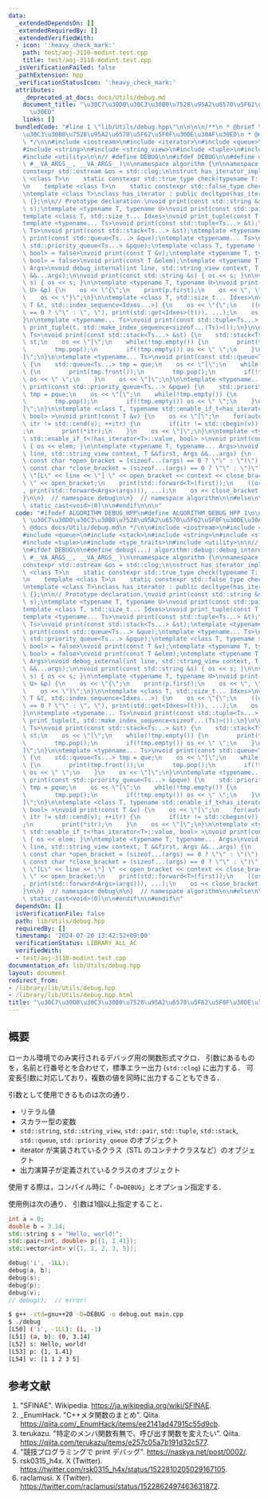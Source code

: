 ```yaml
---
data:
  _extendedDependsOn: []
  _extendedRequiredBy: []
  _extendedVerifiedWith:
  - icon: ':heavy_check_mark:'
    path: test/aoj-3110-modint.test.cpp
    title: test/aoj-3110-modint.test.cpp
  _isVerificationFailed: false
  _pathExtension: hpp
  _verificationStatusIcon: ':heavy_check_mark:'
  attributes:
    _deprecated_at_docs: docs/Utils/debug.md
    document_title: "\u30C7\u30D0\u30C3\u30B0\u7528\u95A2\u6570\u5F62\u5F0F\u30DE\u30AF\
      \u30ED"
    links: []
  bundledCode: "#line 1 \"lib/Utils/debug.hpp\"\n\n\n\n/**\n * @brief \u30C7\u30D0\
    \u30C3\u30B0\u7528\u95A2\u6570\u5F62\u5F0F\u30DE\u30AF\u30ED\n * @docs docs/Utils/debug.md\n\
    \ */\n\n#include <iostream>\n#include <iterator>\n#include <queue>\n#include <stack>\n\
    #include <string>\n#include <string_view>\n#include <tuple>\n#include <type_traits>\n\
    #include <utility>\n\n// #define DEBUG\n\n#ifdef DEBUG\n\n#define debug(...) algorithm::debug::debug_internal(__LINE__,\
    \ #__VA_ARGS__, __VA_ARGS__)\n\nnamespace algorithm {\n\nnamespace debug {\n\n\
    constexpr std::ostream &os = std::clog;\n\nstruct has_iterator_impl {\n    template\
    \ <class T>\n    static constexpr std::true_type check(typename T::iterator *);\n\
    \n    template <class T>\n    static constexpr std::false_type check(...);\n};\n\
    \ntemplate <class T>\nclass has_iterator : public decltype(has_iterator_impl::check<T>(nullptr))\
    \ {};\n\n// Prototype declaration.\nvoid print(const std::string &s);\nvoid print(std::string_view\
    \ s);\ntemplate <typename T, typename U>\nvoid print(const std::pair<T, U> &p);\n\
    template <class T, std::size_t... Idxes>\nvoid print_tuple(const T &t, std::index_sequence<Idxes...>);\n\
    template <typename... Ts>\nvoid print(const std::tuple<Ts...> &t);\ntemplate <typename...\
    \ Ts>\nvoid print(const std::stack<Ts...> &st);\ntemplate <typename... Ts>\nvoid\
    \ print(const std::queue<Ts...> &que);\ntemplate <typename... Ts>\nvoid print(const\
    \ std::priority_queue<Ts...> &pque);\ntemplate <class T, typename std::enable_if_t<has_iterator<T>::value,\
    \ bool> = false>\nvoid print(const T &v);\ntemplate <typename T, typename std::enable_if_t<!has_iterator<T>::value,\
    \ bool> = false>\nvoid print(const T &elem);\ntemplate <typename T, typename...\
    \ Args>\nvoid debug_internal(int line, std::string_view context, T &&first, Args\
    \ &&...args);\n\nvoid print(const std::string &s) { os << s; }\n\nvoid print(std::string_view\
    \ s) { os << s; }\n\ntemplate <typename T, typename U>\nvoid print(const std::pair<T,\
    \ U> &p) {\n    os << \"{\";\n    print(p.first);\n    os << \", \";\n    print(p.second);\n\
    \    os << \"}\";\n}\n\ntemplate <class T, std::size_t... Idxes>\nvoid print_tuple(const\
    \ T &t, std::index_sequence<Idxes...>) {\n    os << \"{\";\n    ((os << (Idxes\
    \ == 0 ? \"\" : \", \"), print(std::get<Idxes>(t))), ...);\n    os << \"}\";\n\
    }\n\ntemplate <typename... Ts>\nvoid print(const std::tuple<Ts...> &t) {\n   \
    \ print_tuple(t, std::make_index_sequence<sizeof...(Ts)>());\n}\n\ntemplate <typename...\
    \ Ts>\nvoid print(const std::stack<Ts...> &st) {\n    std::stack<Ts...> tmp =\
    \ st;\n    os << \"[\";\n    while(!tmp.empty()) {\n        print(tmp.top());\n\
    \        tmp.pop();\n        if(!tmp.empty()) os << \" \";\n    }\n    os << \"\
    ]\";\n}\n\ntemplate <typename... Ts>\nvoid print(const std::queue<Ts...> &que)\
    \ {\n    std::queue<Ts...> tmp = que;\n    os << \"[\";\n    while(!tmp.empty())\
    \ {\n        print(tmp.front());\n        tmp.pop();\n        if(!tmp.empty())\
    \ os << \" \";\n    }\n    os << \"]\";\n}\n\ntemplate <typename... Ts>\nvoid\
    \ print(const std::priority_queue<Ts...> &pque) {\n    std::priority_queue<Ts...>\
    \ tmp = pque;\n    os << \"[\";\n    while(!tmp.empty()) {\n        print(tmp.top());\n\
    \        tmp.pop();\n        if(!tmp.empty()) os << \" \";\n    }\n    os << \"\
    ]\";\n}\n\ntemplate <class T, typename std::enable_if_t<has_iterator<T>::value,\
    \ bool> >\nvoid print(const T &v) {\n    os << \"[\";\n    for(auto itr = std::cbegin(v);\
    \ itr != std::cend(v); ++itr) {\n        if(itr != std::cbegin(v)) os << \" \"\
    ;\n        print(*itr);\n    }\n    os << \"]\";\n}\n\ntemplate <typename T, typename\
    \ std::enable_if_t<!has_iterator<T>::value, bool> >\nvoid print(const T &elem)\
    \ { os << elem; }\n\ntemplate <typename T, typename... Args>\nvoid debug_internal(int\
    \ line, std::string_view context, T &&first, Args &&...args) {\n    constexpr\
    \ const char *open_bracket = (sizeof...(args) == 0 ? \"\" : \"(\");\n    constexpr\
    \ const char *close_bracket = (sizeof...(args) == 0 ? \"\" : \")\");\n    os <<\
    \ \"[L\" << line << \"] \" << open_bracket << context << close_bracket << \":\
    \ \" << open_bracket;\n    print(std::forward<T>(first));\n    ((os << \", \"\
    , print(std::forward<Args>(args))), ...);\n    os << close_bracket << std::endl;\n\
    }\n\n}  // namespace debug\n\n}  // namespace algorithm\n\n#else\n\n#define debug(...)\
    \ static_cast<void>(0)\n\n#endif\n\n\n"
  code: "#ifndef ALGORITHM_DEBUG_HPP\n#define ALGORITHM_DEBUG_HPP 1\n\n/**\n * @brief\
    \ \u30C7\u30D0\u30C3\u30B0\u7528\u95A2\u6570\u5F62\u5F0F\u30DE\u30AF\u30ED\n *\
    \ @docs docs/Utils/debug.md\n */\n\n#include <iostream>\n#include <iterator>\n\
    #include <queue>\n#include <stack>\n#include <string>\n#include <string_view>\n\
    #include <tuple>\n#include <type_traits>\n#include <utility>\n\n// #define DEBUG\n\
    \n#ifdef DEBUG\n\n#define debug(...) algorithm::debug::debug_internal(__LINE__,\
    \ #__VA_ARGS__, __VA_ARGS__)\n\nnamespace algorithm {\n\nnamespace debug {\n\n\
    constexpr std::ostream &os = std::clog;\n\nstruct has_iterator_impl {\n    template\
    \ <class T>\n    static constexpr std::true_type check(typename T::iterator *);\n\
    \n    template <class T>\n    static constexpr std::false_type check(...);\n};\n\
    \ntemplate <class T>\nclass has_iterator : public decltype(has_iterator_impl::check<T>(nullptr))\
    \ {};\n\n// Prototype declaration.\nvoid print(const std::string &s);\nvoid print(std::string_view\
    \ s);\ntemplate <typename T, typename U>\nvoid print(const std::pair<T, U> &p);\n\
    template <class T, std::size_t... Idxes>\nvoid print_tuple(const T &t, std::index_sequence<Idxes...>);\n\
    template <typename... Ts>\nvoid print(const std::tuple<Ts...> &t);\ntemplate <typename...\
    \ Ts>\nvoid print(const std::stack<Ts...> &st);\ntemplate <typename... Ts>\nvoid\
    \ print(const std::queue<Ts...> &que);\ntemplate <typename... Ts>\nvoid print(const\
    \ std::priority_queue<Ts...> &pque);\ntemplate <class T, typename std::enable_if_t<has_iterator<T>::value,\
    \ bool> = false>\nvoid print(const T &v);\ntemplate <typename T, typename std::enable_if_t<!has_iterator<T>::value,\
    \ bool> = false>\nvoid print(const T &elem);\ntemplate <typename T, typename...\
    \ Args>\nvoid debug_internal(int line, std::string_view context, T &&first, Args\
    \ &&...args);\n\nvoid print(const std::string &s) { os << s; }\n\nvoid print(std::string_view\
    \ s) { os << s; }\n\ntemplate <typename T, typename U>\nvoid print(const std::pair<T,\
    \ U> &p) {\n    os << \"{\";\n    print(p.first);\n    os << \", \";\n    print(p.second);\n\
    \    os << \"}\";\n}\n\ntemplate <class T, std::size_t... Idxes>\nvoid print_tuple(const\
    \ T &t, std::index_sequence<Idxes...>) {\n    os << \"{\";\n    ((os << (Idxes\
    \ == 0 ? \"\" : \", \"), print(std::get<Idxes>(t))), ...);\n    os << \"}\";\n\
    }\n\ntemplate <typename... Ts>\nvoid print(const std::tuple<Ts...> &t) {\n   \
    \ print_tuple(t, std::make_index_sequence<sizeof...(Ts)>());\n}\n\ntemplate <typename...\
    \ Ts>\nvoid print(const std::stack<Ts...> &st) {\n    std::stack<Ts...> tmp =\
    \ st;\n    os << \"[\";\n    while(!tmp.empty()) {\n        print(tmp.top());\n\
    \        tmp.pop();\n        if(!tmp.empty()) os << \" \";\n    }\n    os << \"\
    ]\";\n}\n\ntemplate <typename... Ts>\nvoid print(const std::queue<Ts...> &que)\
    \ {\n    std::queue<Ts...> tmp = que;\n    os << \"[\";\n    while(!tmp.empty())\
    \ {\n        print(tmp.front());\n        tmp.pop();\n        if(!tmp.empty())\
    \ os << \" \";\n    }\n    os << \"]\";\n}\n\ntemplate <typename... Ts>\nvoid\
    \ print(const std::priority_queue<Ts...> &pque) {\n    std::priority_queue<Ts...>\
    \ tmp = pque;\n    os << \"[\";\n    while(!tmp.empty()) {\n        print(tmp.top());\n\
    \        tmp.pop();\n        if(!tmp.empty()) os << \" \";\n    }\n    os << \"\
    ]\";\n}\n\ntemplate <class T, typename std::enable_if_t<has_iterator<T>::value,\
    \ bool> >\nvoid print(const T &v) {\n    os << \"[\";\n    for(auto itr = std::cbegin(v);\
    \ itr != std::cend(v); ++itr) {\n        if(itr != std::cbegin(v)) os << \" \"\
    ;\n        print(*itr);\n    }\n    os << \"]\";\n}\n\ntemplate <typename T, typename\
    \ std::enable_if_t<!has_iterator<T>::value, bool> >\nvoid print(const T &elem)\
    \ { os << elem; }\n\ntemplate <typename T, typename... Args>\nvoid debug_internal(int\
    \ line, std::string_view context, T &&first, Args &&...args) {\n    constexpr\
    \ const char *open_bracket = (sizeof...(args) == 0 ? \"\" : \"(\");\n    constexpr\
    \ const char *close_bracket = (sizeof...(args) == 0 ? \"\" : \")\");\n    os <<\
    \ \"[L\" << line << \"] \" << open_bracket << context << close_bracket << \":\
    \ \" << open_bracket;\n    print(std::forward<T>(first));\n    ((os << \", \"\
    , print(std::forward<Args>(args))), ...);\n    os << close_bracket << std::endl;\n\
    }\n\n}  // namespace debug\n\n}  // namespace algorithm\n\n#else\n\n#define debug(...)\
    \ static_cast<void>(0)\n\n#endif\n\n#endif\n"
  dependsOn: []
  isVerificationFile: false
  path: lib/Utils/debug.hpp
  requiredBy: []
  timestamp: '2024-07-20 13:42:52+09:00'
  verificationStatus: LIBRARY_ALL_AC
  verifiedWith:
  - test/aoj-3110-modint.test.cpp
documentation_of: lib/Utils/debug.hpp
layout: document
redirect_from:
- /library/lib/Utils/debug.hpp
- /library/lib/Utils/debug.hpp.html
title: "\u30C7\u30D0\u30C3\u30B0\u7528\u95A2\u6570\u5F62\u5F0F\u30DE\u30AF\u30ED"
---
```

## 概要

ローカル環境でのみ実行されるデバッグ用の関数形式マクロ．
引数にあるものを，名前と行番号とを合わせて，標準エラー出力 (`std::clog`) に出力する．
可変長引数に対応しており，複数の値を同時に出力することもできる．

引数として使用できるものは次の通り．

- リテラル値
- スカラー型の変数
- `std::string`, `std::string_view`, `std::pair`, `std::tuple`, `std::stack`, `std::queue`, `std::priority_queue` のオブジェクト
- iterator が実装されているクラス（STL のコンテナクラスなど）のオブジェクト
- 出力演算子が定義されているクラスのオブジェクト

使用する際は，コンパイル時に「`-D=DEBUG`」とオプション指定する．

使用例は次の通り．
引数は1個以上指定すること．

```main.cpp
int a = 0;
double b = 3.14;
std::string s = "Hello, world!";
std::pair<int, double> p({1, 1.41});
std::vector<int> v({1, 1, 2, 3, 5});

debug('i', -1LL);
debug(a, b);
debug(s);
debug(p);
debug(v);
// debug();  // error!
```

```bash
$ g++ -std=gnu++20 -D=DEBUG -o debug.out main.cpp
$ ./debug
[L50] ('i', -1LL): (i, -1)
[L51] (a, b): (0, 3.14)
[L52] s: Hello, world!
[L53] p: {1, 1.41}
[L54] v: [1 1 2 3 5]
```


## 参考文献

1. "SFINAE". Wikipedia. <https://ja.wikipedia.org/wiki/SFINAE>.
1. _EnumHack. "C++メタ関数のまとめ". Qiita. <https://qiita.com/_EnumHack/items/ee2141ad47915c55d9cb>.
1. terukazu. "特定のメンバ関数有無で、呼び出す関数を変えたい". Qiita. <https://qiita.com/terukazu/items/e257c05a7b191d32c577>.
1. "競技プログラミングで print デバッグ". <https://naskya.net/post/0002/>.
1. rsk0315_h4x. X (Twitter). <https://twitter.com/rsk0315_h4x/status/1522810205029167105>.
1. raclamusi. X (Twitter). <https://twitter.com/raclamusi/status/1522862497463631872>.
